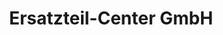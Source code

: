 ---
title: "Ersatzteil-Center GmbH"
url: /niedergoersdorf/ersatzteil-center-gmbh/
shop: Autohaus
---